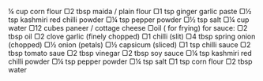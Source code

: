 ¼ cup corn flour
▢2 tbsp maida / plain flour
▢1 tsp ginger garlic paste
▢½ tsp kashmiri red chilli powder
▢¼ tsp pepper powder
▢½ tsp salt
▢¼ cup water
▢12 cubes paneer / cottage cheese
▢oil ( for frying)
for sauce:
▢2 tbsp oil
▢2 clove garlic (finely chopped)
▢1 chilli (slit)
▢4 tbsp spring onion (chopped)
▢½ onion (petals)
▢½ capsicum (sliced)
▢1 tsp chilli sauce
▢2 tbsp tomato saue
▢2 tbsp vinegar
▢2 tbsp soy sauce
▢¼ tsp kashmiri red chilli powder
▢¼ tsp pepper powder
▢¼ tsp salt
▢1 tsp corn flour
▢2 tbsp water